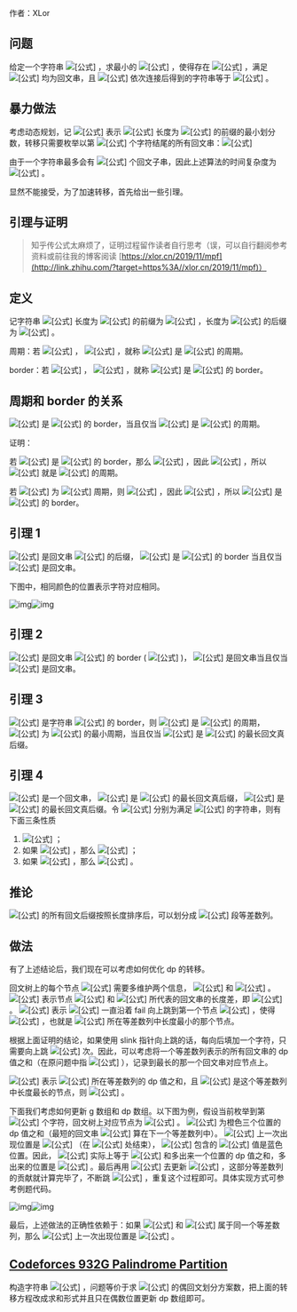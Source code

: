 作者：XLor

## 问题

给定一个字符串 ![[公式]](https://www.zhihu.com/equation?tex=s%281%5Cle+%7Cs%7C+%5Cle+10%5E5%29) ，求最小的 ![[公式]](https://www.zhihu.com/equation?tex=k) ，使得存在 ![[公式]](https://www.zhihu.com/equation?tex=s_1%2Cs_2%2C%5Cdots%2Cs_k) ，满足 ![[公式]](https://www.zhihu.com/equation?tex=s_i%281%5Cle+i+%5Cle+k%29) 均为回文串，且 ![[公式]](https://www.zhihu.com/equation?tex=s_1%2Cs_2%2C+%5Cdots+%2Cs_k) 依次连接后得到的字符串等于 ![[公式]](https://www.zhihu.com/equation?tex=s) 。

## 暴力做法

考虑动态规划，记 ![[公式]](https://www.zhihu.com/equation?tex=dp%5Bi%5D) 表示 ![[公式]](https://www.zhihu.com/equation?tex=s) 长度为 ![[公式]](https://www.zhihu.com/equation?tex=i) 的前缀的最小划分数，转移只需要枚举以第 ![[公式]](https://www.zhihu.com/equation?tex=i+) 个字符结尾的所有回文串：![[公式]](https://www.zhihu.com/equation?tex=dp%5Bi%5D%3D1%2B%5Cmin_%7B+s%5Bj%2B1..i%5D+%5Ctext%7B+%E4%B8%BA%E5%9B%9E%E6%96%87%E4%B8%B2%7D+%7D+dp%5Bj%5D)

由于一个字符串最多会有 ![[公式]](https://www.zhihu.com/equation?tex=O%28n%5E2%29) 个回文子串，因此上述算法的时间复杂度为 ![[公式]](https://www.zhihu.com/equation?tex=O%28n%5E2%29) 。

显然不能接受，为了加速转移，首先给出一些引理。

## 引理与证明

> 知乎传公式太麻烦了，证明过程留作读者自行思考（误，可以自行翻阅参考资料或前往我的博客阅读 [https://xlor.cn/2019/11/mpf](http://link.zhihu.com/?target=https%3A//xlor.cn/2019/11/mpf)）

## 定义

记字符串 ![[公式]](https://www.zhihu.com/equation?tex=s) 长度为 ![[公式]](https://www.zhihu.com/equation?tex=i) 的前缀为 ![[公式]](https://www.zhihu.com/equation?tex=pre%28s%2Ci%29) ，长度为 ![[公式]](https://www.zhihu.com/equation?tex=i) 的后缀为 ![[公式]](https://www.zhihu.com/equation?tex=suf%28s%2Ci%29) 。

周期：若 ![[公式]](https://www.zhihu.com/equation?tex=0%3C+p+%5Cle+%7Cs%7C) ， ![[公式]](https://www.zhihu.com/equation?tex=%5Cforall+1+%5Cle+i+%5Cle+%7Cs%7C-p%2Cs%5Bi%5D%3Ds%5Bi%2Bp%5D) ，就称 ![[公式]](https://www.zhihu.com/equation?tex=p) 是 ![[公式]](https://www.zhihu.com/equation?tex=s) 的周期。

border：若 ![[公式]](https://www.zhihu.com/equation?tex=0+%5Cle+r+%3C+%7Cs%7C) ， ![[公式]](https://www.zhihu.com/equation?tex=pre%28s%2Cr%29%3Dsuf%28s%2Cr%29) ，就称 ![[公式]](https://www.zhihu.com/equation?tex=pre%28s%2Cr%29) 是 ![[公式]](https://www.zhihu.com/equation?tex=s) 的 border。

## 周期和 border 的关系

![[公式]](https://www.zhihu.com/equation?tex=t) 是 ![[公式]](https://www.zhihu.com/equation?tex=s) 的 border，当且仅当 ![[公式]](https://www.zhihu.com/equation?tex=%7Cs%7C-%7Ct%7C) 是 ![[公式]](https://www.zhihu.com/equation?tex=s) 的周期。

证明：

若 ![[公式]](https://www.zhihu.com/equation?tex=t) 是 ![[公式]](https://www.zhihu.com/equation?tex=s) 的 border，那么 ![[公式]](https://www.zhihu.com/equation?tex=pre%28s%2C%7Ct%7C%29%3Dsuf%28s%2C%7Ct%7C%29) ，因此 ![[公式]](https://www.zhihu.com/equation?tex=%5Cforall+1%5Cle+i+%5Cle+%7Ct%7C%2C+s%5Bi%5D%3Ds%5B%7Cs%7C-%7Ct%7C%2Bi%5D) ，所以 ![[公式]](https://www.zhihu.com/equation?tex=%7Cs%7C-%7Ct%7C) 就是 ![[公式]](https://www.zhihu.com/equation?tex=s) 的周期。

若 ![[公式]](https://www.zhihu.com/equation?tex=%7Cs%7C-%7Ct%7C) 为 ![[公式]](https://www.zhihu.com/equation?tex=s) 周期，则 ![[公式]](https://www.zhihu.com/equation?tex=%5Cforall+1+%5Cle+i+%5Cle+%7Cs%7C-%28%7Cs%7C-%7Ct%7C%29%3D%7Ct%7C%2Cs%5Bi%5D%3Ds%5B%7Cs%7C-%7Ct%7C%2Bi%5D+) ，因此 ![[公式]](https://www.zhihu.com/equation?tex=pre%28s%2C%7Ct%7C%29%3Dsuf%28s%2C%7Ct%7C%29) ，所以 ![[公式]](https://www.zhihu.com/equation?tex=t) 是 ![[公式]](https://www.zhihu.com/equation?tex=s) 的 border。

## 引理 1

![[公式]](https://www.zhihu.com/equation?tex=t) 是回文串 ![[公式]](https://www.zhihu.com/equation?tex=s) 的后缀， ![[公式]](https://www.zhihu.com/equation?tex=t) 是 ![[公式]](https://www.zhihu.com/equation?tex=s) 的 border 当且仅当 ![[公式]](https://www.zhihu.com/equation?tex=t) 是回文串。

下图中，相同颜色的位置表示字符对应相同。



![img](https://pic4.zhimg.com/v2-2cca1d9e0b46bc47ebcb55f76f95931e_b.jpg)![img](https://pic4.zhimg.com/80/v2-2cca1d9e0b46bc47ebcb55f76f95931e_hd.jpg)



## 引理 2

![[公式]](https://www.zhihu.com/equation?tex=t) 是回文串 ![[公式]](https://www.zhihu.com/equation?tex=s) 的 border ( ![[公式]](https://www.zhihu.com/equation?tex=%7Cs%7C%5Cle+2%7Ct%7C) )， ![[公式]](https://www.zhihu.com/equation?tex=s) 是回文串当且仅当 ![[公式]](https://www.zhihu.com/equation?tex=t) 是回文串。

## 引理 3

![[公式]](https://www.zhihu.com/equation?tex=t) 是字符串 ![[公式]](https://www.zhihu.com/equation?tex=s) 的 border，则 ![[公式]](https://www.zhihu.com/equation?tex=%7Cs%7C-%7Ct%7C) 是 ![[公式]](https://www.zhihu.com/equation?tex=s) 的周期， ![[公式]](https://www.zhihu.com/equation?tex=%7Cs%7C-%7Ct%7C) 为 ![[公式]](https://www.zhihu.com/equation?tex=s) 的最小周期，当且仅当 ![[公式]](https://www.zhihu.com/equation?tex=t) 是 ![[公式]](https://www.zhihu.com/equation?tex=s) 的最长回文真后缀。

## 引理 4

![[公式]](https://www.zhihu.com/equation?tex=x) 是一个回文串， ![[公式]](https://www.zhihu.com/equation?tex=y) 是 ![[公式]](https://www.zhihu.com/equation?tex=x) 的最长回文真后缀， ![[公式]](https://www.zhihu.com/equation?tex=z) 是 ![[公式]](https://www.zhihu.com/equation?tex=y) 的最长回文真后缀。令 ![[公式]](https://www.zhihu.com/equation?tex=u%2Cv) 分别为满足 ![[公式]](https://www.zhihu.com/equation?tex=x%3Duy%2Cy%3Dvz) 的字符串，则有下面三条性质

1. ![[公式]](https://www.zhihu.com/equation?tex=%7Cu%7C+%5Cge+%7Cv%7C) ；
2.  如果 ![[公式]](https://www.zhihu.com/equation?tex=%7Cu%7C+%3E+%7Cv%7C+) ，那么 ![[公式]](https://www.zhihu.com/equation?tex=%7Cu%7C+%3E+%7Cz%7C) ；
3.  如果 ![[公式]](https://www.zhihu.com/equation?tex=%7Cu%7C+%3D+%7Cv%7C) ，那么 ![[公式]](https://www.zhihu.com/equation?tex=u%3Dv) 。

## 推论

![[公式]](https://www.zhihu.com/equation?tex=s) 的所有回文后缀按照长度排序后，可以划分成 ![[公式]](https://www.zhihu.com/equation?tex=%5Clog+%7Cs%7C+) 段等差数列。

## 做法

有了上述结论后，我们现在可以考虑如何优化 dp 的转移。

回文树上的每个节点 ![[公式]](https://www.zhihu.com/equation?tex=u) 需要多维护两个信息， ![[公式]](https://www.zhihu.com/equation?tex=diff%5Bu%5D) 和 ![[公式]](https://www.zhihu.com/equation?tex=slink%5Bu%5D) 。 ![[公式]](https://www.zhihu.com/equation?tex=diff%5Bu%5D) 表示节点 ![[公式]](https://www.zhihu.com/equation?tex=u) 和 ![[公式]](https://www.zhihu.com/equation?tex=fail%5Bu%5D) 所代表的回文串的长度差，即 ![[公式]](https://www.zhihu.com/equation?tex=len%5Bu%5D-len%5Bfail%5Bu%5D%5D) 。 ![[公式]](https://www.zhihu.com/equation?tex=slink%5Bu%5D) 表示 ![[公式]](https://www.zhihu.com/equation?tex=u) 一直沿着 fail 向上跳到第一个节点 ![[公式]](https://www.zhihu.com/equation?tex=v) ，使得 ![[公式]](https://www.zhihu.com/equation?tex=diff%5Bv%5D+%5Cneq+diff%5Bu%5D) ，也就是 ![[公式]](https://www.zhihu.com/equation?tex=u) 所在等差数列中长度最小的那个节点。

根据上面证明的结论，如果使用 slink 指针向上跳的话，每向后填加一个字符，只需要向上跳 ![[公式]](https://www.zhihu.com/equation?tex=O%28%5Clog+%7Cs%7C%29) 次。因此，可以考虑将一个等差数列表示的所有回文串的 dp 值之和（在原问题中指 ![[公式]](https://www.zhihu.com/equation?tex=%5Cmin) ），记录到最长的那一个回文串对应节点上。

![[公式]](https://www.zhihu.com/equation?tex=g%5Bv%5D) 表示 ![[公式]](https://www.zhihu.com/equation?tex=v) 所在等差数列的 dp 值之和，且 ![[公式]](https://www.zhihu.com/equation?tex=v) 是这个等差数列中长度最长的节点，则 ![[公式]](https://www.zhihu.com/equation?tex=g%5Bv%5D%3D%5Csum_%7Bslink%5Bx%5D%3Dv%7D+dp%5Bi-len%5Bx%5D%5D) 。

下面我们考虑如何更新 g 数组和 dp 数组。以下图为例，假设当前枚举到第 ![[公式]](https://www.zhihu.com/equation?tex=i) 个字符，回文树上对应节点为 ![[公式]](https://www.zhihu.com/equation?tex=x) 。 ![[公式]](https://www.zhihu.com/equation?tex=g%5Bx%5D) 为橙色三个位置的 dp 值之和（最短的回文串 ![[公式]](https://www.zhihu.com/equation?tex=slink%5Bx%5D) 算在下一个等差数列中）。 ![[公式]](https://www.zhihu.com/equation?tex=fail%5Bx%5D) 上一次出现位置是 ![[公式]](https://www.zhihu.com/equation?tex=i-diff%5Bx%5D) （在 ![[公式]](https://www.zhihu.com/equation?tex=i-diff%5Bx%5D) 处结束）， ![[公式]](https://www.zhihu.com/equation?tex=g%5Bfail%5Bx%5D%5D) 包含的 ![[公式]](https://www.zhihu.com/equation?tex=dp) 值是蓝色位置。因此， ![[公式]](https://www.zhihu.com/equation?tex=g%5Bx%5D) 实际上等于 ![[公式]](https://www.zhihu.com/equation?tex=g%5Bfail%5Bx%5D%5D) 和多出来一个位置的 dp 值之和，多出来的位置是 ![[公式]](https://www.zhihu.com/equation?tex=i-%28slink%5Bx%5D%2Bdiff%5Bx%5D%29) 。最后再用 ![[公式]](https://www.zhihu.com/equation?tex=g%5Bx%5D) 去更新 ![[公式]](https://www.zhihu.com/equation?tex=dp%5Bi%5D) ，这部分等差数列的贡献就计算完毕了，不断跳 ![[公式]](https://www.zhihu.com/equation?tex=slink%5Bx%5D) ，重复这个过程即可。具体实现方式可参考例题代码。



![img](https://pic4.zhimg.com/v2-7a74155a250f4318248e6104dd422c3e_b.jpg)![img](https://pic4.zhimg.com/80/v2-7a74155a250f4318248e6104dd422c3e_hd.jpg)



最后，上述做法的正确性依赖于：如果 ![[公式]](https://www.zhihu.com/equation?tex=x) 和 ![[公式]](https://www.zhihu.com/equation?tex=fail%5Bx%5D) 属于同一个等差数列，那么 ![[公式]](https://www.zhihu.com/equation?tex=fail%5Bx%5D) 上一次出现位置是 ![[公式]](https://www.zhihu.com/equation?tex=i-diff%5Bx%5D) 。

## [Codeforces 932G Palindrome Partition](http://link.zhihu.com/?target=https%3A//codeforces.com/problemset/problem/932/G)

构造字符串 ![[公式]](https://www.zhihu.com/equation?tex=t%3D%E2%80%89s%5B0%5Ds%5Bn%E2%80%89-%E2%80%891%5Ds%5B1%5Ds%5Bn%E2%80%89-%E2%80%892%5Ds%5B2%5Ds%5Bn%E2%80%89-%E2%80%893%5D+%5Cdots+s%5Bn%E2%80%89%2F%E2%80%892%E2%80%89-%E2%80%891%5Ds%5Bn%E2%80%89%2F%E2%80%892%5D) ，问题等价于求 ![[公式]](https://www.zhihu.com/equation?tex=t) 的偶回文划分方案数，把上面的转移方程改成求和形式并且只在偶数位置更新 dp 数组即可。

